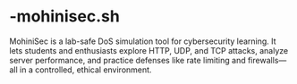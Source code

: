 # -mohinisec.sh
MohiniSec is a lab-safe DoS simulation tool for cybersecurity learning. It lets students and enthusiasts explore HTTP, UDP, and TCP attacks, analyze server performance, and practice defenses like rate limiting and firewalls—all in a controlled, ethical environment.
